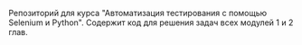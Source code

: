 Репозиторий для курса "Автоматизация тестирования с помощью Selenium и Python". Содержит код для решения задач всех модулей 1 и 2 глав.
